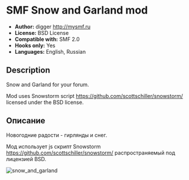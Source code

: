 # SMF Snow and Garland mod
* **Author:** digger http://mysmf.ru
* **License:** BSD License
* **Compatible with:** SMF 2.0
* **Hooks only:** Yes
* **Languages:** English, Russian

## Description
Snow and Garland for your forum.

Mod uses Snowstorm script https://github.com/scottschiller/snowstorm/ licensed under the BSD license.

## Описание
Новогодние радости - гирлянды и снег.

Мод использует js скрипт Snowstorm https://github.com/scottschiller/snowstorm/ распространяемый под лицензией BSD.

![snow_and_garland](https://cloud.githubusercontent.com/assets/1187218/20356015/c0328fc0-ac3c-11e6-8860-315f3ebfee36.png)